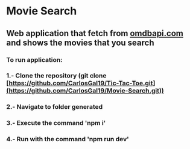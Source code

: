 # Movie Search

## Web application that fetch from [omdbapi.com](https://www.omdbapi.com/) and shows the movies that you search

### To run application: 
### 1.- Clone the repository (git clone [https://github.com/CarlosGal19/Tic-Tac-Toe.git](https://github.com/CarlosGal19/Movie-Search.git))
### 2.- Navigate to folder generated
### 3.- Execute the command 'npm i'
### 4.- Run with the command 'npm run dev'

